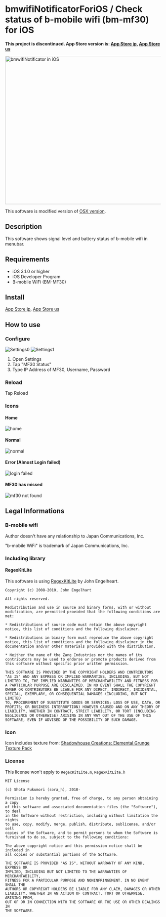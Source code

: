 # bmwifiNotificatorForiOS / Check status of b-mobile wifi (bm-mf30) for iOS

__This project is discontinued. App Store version is: [App Store jp](http://itunes.apple.com/jp/app/bm-wifi-info/id410107488), [App Store us](http://itunes.apple.com/us/app/bm-wifi-info/id410107488)__

<a href="http://www.flickr.com/photos/10848496@N02/5031217217/" title="bmwifiNotificator in iOS by sora_h, on Flickr"><img src="http://farm5.static.flickr.com/4144/5031217217_ee5cddfa53_z.jpg" width="640" height="480" alt="bmwifiNotificator in iOS" /></a>

This software is modified version of [OSX version](http://github.com/sorah/bmwifiNotificator).

## Description

This software shows signal level and battery status of b-mobile wifi in menubar.

## Requirements

* iOS 3.1.0 or higher
* iOS Developer Program
* B-mobile WiFi (BM-MF30)

## Install

[App Store jp](http://itunes.apple.com/jp/app/bm-wifi-info/id410107488), [App Store us](http://itunes.apple.com/us/app/bm-wifi-info/id410107488)

## How to use

### Configure

![Settings0](http://gyazo.com/5934080e910f587a5940b74282a39721.png)
![Settings1](http://gyazo.com/3f0d707ffad29c49f07410c2ab83f717.png)

1. Open Settings
2. Tap "MF30 Status"
3. Type IP Address of MF30, Username, Password

### Reload

Tap Reload

### Icons

#### Home

![home](http://gyazo.com/f29a0430df7c0680d74591480563757e.png)

#### Normal

![normal](http://gyazo.com/241f1f012a04506d0153f42a124f7f4b.png)

#### Error (Almost Login failed)

![login failed](http://gyazo.com/c47161399399a52e0cf8b429b1bbd758.png)

#### MF30 has missed

![mf30 not found](http://gyazo.com/315dfbf24d3c5029fb6aba51e5ad7bc5.png)

## Legal Informations

### B-mobile wifi

Author doesn't have any relationship to Japan Communications, Inc.

"b-mobile WiFi" is trademark of Japan Communications, Inc.

### Including library

#### RegexKitLite

This software is using [RegexKitLite](http://regexkit.sourceforge.net/) by John Engelheart.

    Copyright (c) 2008-2010, John Engelhart

    All rights reserved.

    Redistribution and use in source and binary forms, with or without
    modification, are permitted provided that the following conditions are met:

    * Redistributions of source code must retain the above copyright
    notice, this list of conditions and the following disclaimer.

    * Redistributions in binary form must reproduce the above copyright
    notice, this list of conditions and the following disclaimer in the
    documentation and/or other materials provided with the distribution.

    * Neither the name of the Zang Industries nor the names of its
    contributors may be used to endorse or promote products derived from
    this software without specific prior written permission.

    THIS SOFTWARE IS PROVIDED BY THE COPYRIGHT HOLDERS AND CONTRIBUTORS
    "AS IS" AND ANY EXPRESS OR IMPLIED WARRANTIES, INCLUDING, BUT NOT
    LIMITED TO, THE IMPLIED WARRANTIES OF MERCHANTABILITY AND FITNESS FOR
    A PARTICULAR PURPOSE ARE DISCLAIMED. IN NO EVENT SHALL THE COPYRIGHT
    OWNER OR CONTRIBUTORS BE LIABLE FOR ANY DIRECT, INDIRECT, INCIDENTAL,
    SPECIAL, EXEMPLARY, OR CONSEQUENTIAL DAMAGES (INCLUDING, BUT NOT LIMITED
    TO, PROCUREMENT OF SUBSTITUTE GOODS OR SERVICES; LOSS OF USE, DATA, OR
    PROFITS; OR BUSINESS INTERRUPTION) HOWEVER CAUSED AND ON ANY THEORY OF
    LIABILITY, WHETHER IN CONTRACT, STRICT LIABILITY, OR TORT (INCLUDING
    NEGLIGENCE OR OTHERWISE) ARISING IN ANY WAY OUT OF THE USE OF THIS
    SOFTWARE, EVEN IF ADVISED OF THE POSSIBILITY OF SUCH DAMAGE.

### Icon

Icon includes texture from: [Shadowhouse Creations: Elemental Grunge Texture Pack](http://shadowhousecreations.blogspot.com/2010/01/elemental-grunge-texture-pack.html)

### License

This license won't apply to `RegexKitLite.m`, `RegexKitLite.h`

    MIT License

    (c) Shota Fukumori (sora_h), 2010-

    Permission is hereby granted, free of charge, to any person obtaining a copy
    of this software and associated documentation files (the "Software"), to deal
    in the Software without restriction, including without limitation the rights
    to use, copy, modify, merge, publish, distribute, sublicense, and/or sell
    copies of the Software, and to permit persons to whom the Software is
    furnished to do so, subject to the following conditions:

    The above copyright notice and this permission notice shall be included in
    all copies or substantial portions of the Software.

    THE SOFTWARE IS PROVIDED "AS IS", WITHOUT WARRANTY OF ANY KIND, EXPRESS OR
    IMPLIED, INCLUDING BUT NOT LIMITED TO THE WARRANTIES OF MERCHANTABILITY,
    FITNESS FOR A PARTICULAR PURPOSE AND NONINFRINGEMENT. IN NO EVENT SHALL THE
    AUTHORS OR COPYRIGHT HOLDERS BE LIABLE FOR ANY CLAIM, DAMAGES OR OTHER
    LIABILITY, WHETHER IN AN ACTION OF CONTRACT, TORT OR OTHERWISE, ARISING FROM,
    OUT OF OR IN CONNECTION WITH THE SOFTWARE OR THE USE OR OTHER DEALINGS IN
    THE SOFTWARE.
